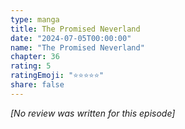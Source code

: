 ```yaml
---
type: manga
title: The Promised Neverland
date: "2024-07-05T00:00:00"
name: "The Promised Neverland"
chapter: 36
rating: 5
ratingEmoji: "⭐️⭐️⭐️⭐️⭐️"
share: false
---
```


_[No review was written for this episode]_
